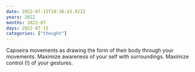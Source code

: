 ```yaml
---
date: 2022-07-15T19:36:43.921Z
years: 2022
months: 2022-07
days: 2022-07-15
categories: ["thought"]
---
```

Capoeira movements as drawing the form of their body through your movements. Maximize awareness of your self with surroundings. Maximize control (!) of your gestures.
